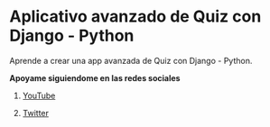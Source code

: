 # Aplicativo avanzado de Quiz con Django - Python
Aprende a crear una app avanzada de Quiz con Django - Python.

<p>
  <strong>
    Apoyame siguiendome en las redes sociales
  </strong>
</p>

<ol>
  <li>
    <p>
      <a href="https://www.youtube.com/channel/UC-0f0AT2xJrUxML6HJTH3Iw">YouTube</a>
    </p>
  </li>
  
   <li>
    <p>
      <a href="https://twitter.com/JorgitoCode">Twitter</a>
    </p>
  </li>
  
</ol>
